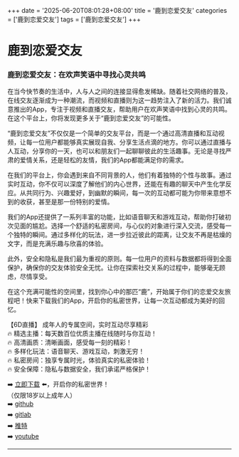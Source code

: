 +++
date = '2025-06-20T08:01:28+08:00'
title = '鹿到恋爱交友'
categories = ['鹿到恋爱交友']
tags = ['鹿到恋爱交友']
+++

# 鹿到恋爱交友

### 鹿到恋爱交友：在欢声笑语中寻找心灵共鸣

在当今快节奏的生活中，人与人之间的连接显得愈发稀缺。随着社交网络的普及，在线交友逐渐成为一种潮流，而视频和直播则为这一趋势注入了新的活力。我们诚意推出的App，专注于视频和直播交友，帮助用户在欢声笑语中找到心灵的共鸣。在这个平台上，你将发现更多关于“鹿到恋爱交友”的可能性。

“鹿到恋爱交友”不仅仅是一个简单的交友平台，而是一个通过高清直播和互动视频，让每一位用户都能够真实展现自我、分享生活点滴的地方。你可以通过直播与人互动，分享你的一天，也可以和朋友们一起聊聊彼此的生活趣事。无论是寻找严肃的爱情关系，还是轻松的友情，我们的App都能满足你的需求。

在我们的平台上，你会遇到来自不同背景的人，他们有着独特的个性与故事。通过实时互动，你不仅可以深度了解他们的内心世界，还能在有趣的聊天中产生化学反应。从共同行为、兴趣爱好，到幽默的瞬间，每一次的互动都可能为你带来意想不到的收获，甚至是那一份特别的爱情。

我们的App还提供了一系列丰富的功能，比如语音聊天和游戏互动，帮助你打破初次见面的尴尬。选择一个舒适的私密房间，与心仪的对象进行深入交流，感受每一个独特的瞬间。通过多样化的玩法，进一步拉近彼此的距离，让交友不再是枯燥的文字，而是充满乐趣与欣喜的体验。

此外，安全和隐私是我们最为重视的原则。每一位用户的资料与数据都将得到全面保护，确保你的交友体验安全无忧。让你在探索社交关系的过程中，能够毫无顾虑，尽情享受。

在这个充满可能性的空间里，找到你心中的那匹“鹿”，开始属于你们的恋爱交友旅程吧！快来下载我们的App，开启你的私密世界，让每一次互动都成为美好的回忆。

【6D直播】
成年人的专属空间，实时互动尽享精彩  
🔥 精选主播：每天数百位优质主播在线随时与你互动！  
🔥 高清画质：清晰画面，感受每一刻的精彩！  
🔥 多样化玩法：语音聊天、游戏互动，刺激无穷！  
🔥 私密房间：独享专属时光，体验真实的私密体验！  
🔥 安全保障：隐私与数据安全，我们承诺严格保护！

➡️ [立即下载](https://down123.s3.ap-east-1.amazonaws.com/down/down.html?channelCode=blog) ⬅️，开启你的私密世界！  
（仅限18岁以上成年人）  
➡️ [github](https://aldult-live.github.io/)  
➡️ [gitlab](https://seo-09598d.gitlab.io/)  
➡️ [推特](https://x.com/wegame33)  
➡️ [youtube](https://www.youtube.com/@6Dlive)  

---
